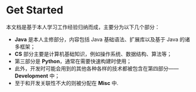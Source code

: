 # Get Started

本文档是基于本人学习工作经验归纳而成，主要分为以下几个部分：

- **Java** 是本人主修部分，内容包括 Java 基础语法、扩展库以及基于 Java 的诸多框架；
- **CS** 部分主要是计算机基础知识，例如操作系统、数据结构、算法等；
- 第三部分是 **Python**，通常在需要快速构建时使用；
- 此外，开发时可能会用到的其他各种各样的技术都被包含在第四部分—— **Development** 中；
- 至于和开发关联性不大的则被分配在 **Misc** 中.
